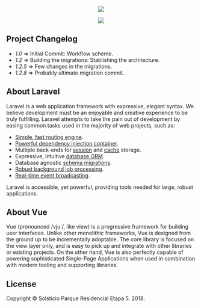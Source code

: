 <p align="center">
<img src="https://laravel.com/assets/img/components/logo-laravel.svg">
</p>
<p align="center">
<img src="https://vuejs.org/images/logo.png">
</p>

## Project Changelog

- *1.0*   => Initial Commit: Workflow scheme.
- *1.2*   => Building the migrations: Stablishing the architecture.
- *1.2.5* => Few changes in the migrations.
- *1.2.8* => Probably ultimate migration commit.

## About Laravel

Laravel is a web application framework with expressive, elegant syntax. We believe development must be an enjoyable and creative experience to be truly fulfilling. Laravel attempts to take the pain out of development by easing common tasks used in the majority of web projects, such as:

- [Simple, fast routing engine](https://laravel.com/docs/routing).
- [Powerful dependency injection container](https://laravel.com/docs/container).
- Multiple back-ends for [session](https://laravel.com/docs/session) and [cache](https://laravel.com/docs/cache) storage.
- Expressive, intuitive [database ORM](https://laravel.com/docs/eloquent).
- Database agnostic [schema migrations](https://laravel.com/docs/migrations).
- [Robust background job processing](https://laravel.com/docs/queues).
- [Real-time event broadcasting](https://laravel.com/docs/broadcasting).

Laravel is accessible, yet powerful, providing tools needed for large, robust applications.

## About Vue

Vue (pronounced /vjuː/, like view) is a progressive framework for building user interfaces. Unlike other monolithic frameworks, Vue is designed from the ground up to be incrementally adoptable. The core library is focused on the view layer only, and is easy to pick up and integrate with other libraries or existing projects. On the other hand, Vue is also perfectly capable of powering sophisticated Single-Page Applications when used in combination with modern tooling and supporting libraries.

## License

Copyright &copy; Solsticio Parque Residencial Etapa 5. 2018.